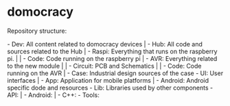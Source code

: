 domocracy
=========

Repository structure:

\- Dev: All content related to domocracy devices
|	\- Hub: All code and sources related to the Hub
|		\- Raspi: Everything that runs on the raspberry pi.
|		|	\- Code: Code running on the raspberry pi
|		\- AVR: Everything related to the new module
|		|	\- Circuit: PCB and Schematics
|		|	\- Code: Code running on the AVR
|		\- Case: Industrial design sources of the case
\- UI: User interfaces
|	\- App: Application for mobile platforms
|		\- Android: Android specific dode and resources
\- Lib: Libraries used by other components
\- API:
|	\- Android:
|	\- C++:
\- Tools:
